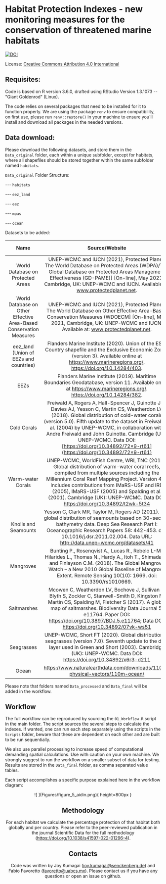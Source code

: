 # Habitat Protection Indexes - new monitoring measures for the conservation of threatened marine habitats
[![DOI](https://zenodo.org/badge/DOI/10.5281/zenodo.6325199.svg)](https://doi.org/10.5281/zenodo.6325199)

License:  [Creative Commons Attribution 4.0 International](https://creativecommons.org/licenses/by/4.0/legalcode)

## Requisites:

Code is based on R version 3.6.0, drafted using RStudio Version 1.3.1073 -- "Giant Goldenrod" (Linux).

The code relies on several packages that need to be installed for it to function properly. We are using the package `renv` to ensure compatibility, on first use, please run `renv::restore()` in your machine to ensure you'll install and download all packages in the needed versions.

## Data download:

Please download the following datasets, and store them in the `Data_original` folder, each within a unique subfolder, except for habitats, where all shapefiles should be stored together within the same subfolder named `habitats`.

`Data_original` Folder Structure:

--- `habitats`

--- `eez_land`

--- `eez`

--- `mpas`

--- `ocean`

Datasets to be added:

|                                Name                                |                                                                                                                                                                                               Source/Website                                                                                                                                                                                               | Date accessed |    Version    |
|:------------------------------------------------------------------:|:----------------------------------------------------------------------------------------------------------------------------------------------------------------------------------------------------------------------------------------------------------------------------------------------------------------------------------------------------------------------------------------------------------:|:-------------:|:-------------:|
|                 World Database on Protected Areas                  |                                                                    UNEP-WCMC and IUCN (2021), Protected Planet: The World Database on Protected Areas (WDPA)/The Global Database on Protected Areas Management Effectiveness (GD-PAME)] [On-line], May 2021, Cambridge, UK: UNEP-WCMC and IUCN. Available at: www.protectedplanet.net.                                                                     | January 2022  | January 2022  |
| World Database on Other Effective Area-Based Conservation Measures |                                                                                        UNEP-WCMC and IUCN (2021), Protected Planet: The World Database on Other Effective Area-Based Conservation Measures (WDOECM] [On-line], May 2021, Cambridge, UK: UNEP-WCMC and IUCN. Available at: www.protectedplanet.net.                                                                                         | January 2022  | January 2022  |
|               eez_land (Union of EEZs and countries)               |                                                                                                 Flanders Marine Institute (2020). Union of the ESRI Country shapefile and the Exclusive Economic Zones (version 3). Available online at <https://www.marineregions.org/>. <https://doi.org/10.14284/403>.                                                                                                  | December 2020 |   Version 3   |
|                                EEZs                                |                                                                                                                    Flanders Marine Institute (2019). Maritime Boundaries Geodatabase, version 11. Available online at <https://www.marineregions.org/>. <https://doi.org/10.14284/382>.                                                                                                                    |  March 2021   |  Version 11   |
|                            Cold Corals                             | Freiwald A, Rogers A, Hall-Spencer J, Guinotte JM, Davies AJ, Yesson C, Martin CS, Weatherdon LV (2018). Global distribution of cold-water corals (version 5.0). Fifth update to the dataset in Freiwald et al. (2004) by UNEP-WCMC, in collaboration with Andre Freiwald and John Guinotte. Cambridge (UK): UNEP-WCMC. Data DOI: [https://doi.org/10.34892/72×9-rt61](https://doi.org/10.34892/72×9-rt61) | January 2022  |  Version 5.1  |
|                         Warm-water Corals                          |                 UNEP-WCMC, WorldFish Centre, WRI, TNC (2018). Global distribution of warm-water coral reefs, compiled from multiple sources including the Millennium Coral Reef Mapping Project. Version 4.0. Includes contributions from IMaRS-USF and IRD (2005), IMaRS-USF (2005) and Spalding et al. (2001). Cambridge (UK): UNEP-WCMC. Data DOI: <https://doi.org/10.34892/t2wk-5t34>                 | January 2022  |  Version 4.1  |
|                        Knolls and Seamounts                        |                                                              Yesson C, Clark MR, Taylor M, Rogers AD (2011). The global distribution of seamounts based on 30-second bathymetry data. Deep Sea Research Part I: Oceanographic Research Papers 58: 442-453. doi: 10.1016/j.dsr.2011.02.004. Data URL: <http://data.unep-wcmc.org/datasets/41>                                                               |  March 2021   |  Version 1.0  |
|                             Mangroves                              |                                                                    Bunting P., Rosenqvist A., Lucas R., Rebelo L-M., Hilarides L., Thomas N., Hardy A., Itoh T., Shimada M. and Finlayson C.M. (2018). The Global Mangrove Watch – a New 2010 Global Baseline of Mangrove Extent. Remote Sensing 10(10): 1669. doi: 10.3390/rs1010669.                                                                     | December 2020 |   GMW 2016    |
|                            Saltmarshes                             |                                              Mcowen C, Weatherdon LV, Bochove J, Sullivan E, Blyth S, Zockler C, Stanwell-Smith D, Kingston N, Martin CS, Spalding M, Fletcher S (2017). A global map of saltmarshes. Biodiversity Data Journal 5: e11764. Paper DOI: <https://doi.org/10.3897/BDJ.5.e11764>; Data DOI: <https://doi.org/10.34892/07vk-ws51>                                               | January 2022  |  Version 6.1  |
|                             Seagrasses                             |                                                                                          UNEP-WCMC, Short FT (2020). Global distribution of seagrasses (version 7.0). Seventh update to the data layer used in Green and Short (2003). Cambridge (UK): UNEP-WCMC. Data DOI: <https://doi.org/10.34892/x6r3-d211>                                                                                           | January 2022  |  Version 7.1  |
|                               Ocean                                |                                                                                                                                                               <https://www.naturalearthdata.com/downloads/110m-physical-vectors/110m-ocean/>                                                                                                                                                               | December 2020 | Version 4.1.0 |

Please note that folders named `Data_processed` and `Data_final` will be added in the workflow.

## Workflow

The full workflow can be reproduced by sourcing the `01_Workflow.R` script in the main folder. The script sources the several steps to calculate the indexes. If wanted, one can run each step separately using the scripts in the `Scripts` folder, beware that these are dependent on each other and are built to be run sequentially. 

We also use parallel processing to increase speed of computational demanding spatial calculations. Use with caution on your own machine. We strongly suggest to run the workflow on a smaller subset of data for testing. Results are stored in the `Data_final` folder, as comma separated value tables.

Each script accomplishes a specific purpose explained here in the workflow diagram: 
<center>  
![ ](Figures/figure_5_aidin.png){ height=800px }

## Methodology

For each habitat we calculate the percentage protection of that habitat both globally and per country. Please refer to the peer-reviewed publication in the journal Scientific Data for the full methodology (https://doi.org/10.1038/s41597-022-01296-4).

## Contacts

Code was written by Joy Kumagai ([joy.kumagai\@senckenberg.de](mailto:joy.kumagai@senckenberg.de)) and Fabio Favoretto ([favoretto\@uabcs.mx](mailto:favoretto@uabcs.mx)). Please contact us if you have any questions or open an issue on github.
